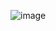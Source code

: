 ![image](https://github.com/yangharry/todoapp2/assets/120225915/c9d9aeaf-ba5a-41f2-8283-daef67c75c83)
